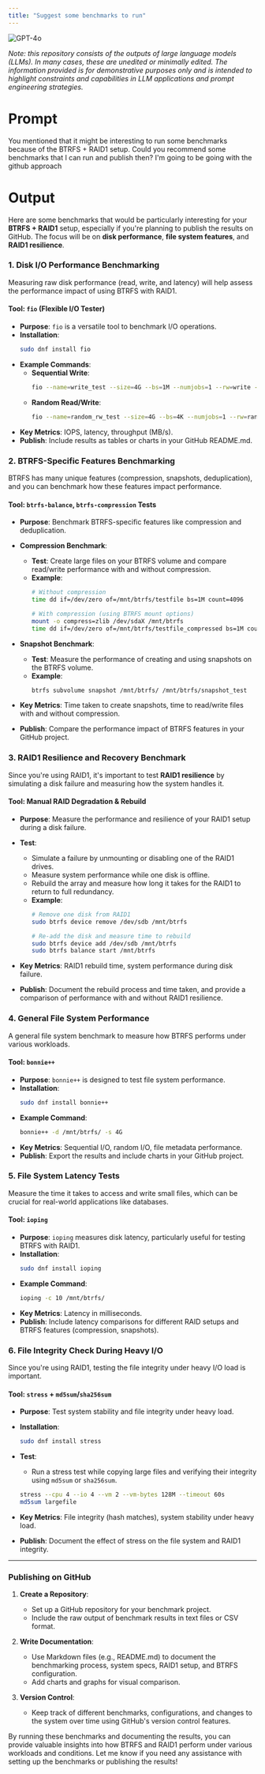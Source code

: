 ```yaml
---
title: "Suggest some benchmarks to run"
---
```

![GPT-4o](https://img.shields.io/badge/GPT--4o-3333FF?style=for-the-badge&logo=openai&logoColor=white)



*Note: this repository consists of the outputs of large language models (LLMs). In many cases, these are unedited or minimally edited. The information provided is for demonstrative purposes only and is intended to highlight constraints and capabilities in LLM applications and prompt engineering strategies.*


# Prompt

You mentioned that it might be interesting to run some benchmarks because of the BTRFS + RAID1 setup. Could you recommend some benchmarks that I can run and publish then? I'm going to be going with the github approach

# Output

Here are some benchmarks that would be particularly interesting for your **BTRFS + RAID1** setup, especially if you're planning to publish the results on GitHub. The focus will be on **disk performance**, **file system features**, and **RAID1 resilience**.

### **1. Disk I/O Performance Benchmarking**
   Measuring raw disk performance (read, write, and latency) will help assess the performance impact of using BTRFS with RAID1.

   #### **Tool: `fio` (Flexible I/O Tester)**
   - **Purpose**: `fio` is a versatile tool to benchmark I/O operations.
   - **Installation**:
     ```bash
     sudo dnf install fio
     ```
   - **Example Commands**:
     - **Sequential Write**:
       ```bash
       fio --name=write_test --size=4G --bs=1M --numjobs=1 --rw=write --direct=1 --sync=1 --group_reporting
       ```
     - **Random Read/Write**:
       ```bash
       fio --name=random_rw_test --size=4G --bs=4K --numjobs=1 --rw=randrw --direct=1 --sync=1 --group_reporting
       ```
   - **Key Metrics**: IOPS, latency, throughput (MB/s).
   - **Publish**: Include results as tables or charts in your GitHub README.md.

### **2. BTRFS-Specific Features Benchmarking**
   BTRFS has many unique features (compression, snapshots, deduplication), and you can benchmark how these features impact performance.

   #### **Tool: `btrfs-balance`, `btrfs-compression` Tests**
   - **Purpose**: Benchmark BTRFS-specific features like compression and deduplication.
   - **Compression Benchmark**:
     - **Test**: Create large files on your BTRFS volume and compare read/write performance with and without compression.
     - **Example**:
       ```bash
       # Without compression
       time dd if=/dev/zero of=/mnt/btrfs/testfile bs=1M count=4096

       # With compression (using BTRFS mount options)
       mount -o compress=zlib /dev/sdaX /mnt/btrfs
       time dd if=/dev/zero of=/mnt/btrfs/testfile_compressed bs=1M count=4096
       ```

   - **Snapshot Benchmark**:
     - **Test**: Measure the performance of creating and using snapshots on the BTRFS volume.
     - **Example**:
       ```bash
       btrfs subvolume snapshot /mnt/btrfs/ /mnt/btrfs/snapshot_test
       ```

   - **Key Metrics**: Time taken to create snapshots, time to read/write files with and without compression.
   - **Publish**: Compare the performance impact of BTRFS features in your GitHub project.

### **3. RAID1 Resilience and Recovery Benchmark**
   Since you're using RAID1, it's important to test **RAID1 resilience** by simulating a disk failure and measuring how the system handles it.

   #### **Tool: Manual RAID Degradation & Rebuild**
   - **Purpose**: Measure the performance and resilience of your RAID1 setup during a disk failure.
   - **Test**:
     - Simulate a failure by unmounting or disabling one of the RAID1 drives.
     - Measure system performance while one disk is offline.
     - Rebuild the array and measure how long it takes for the RAID1 to return to full redundancy.
     - **Example**:
       ```bash
       # Remove one disk from RAID1
       sudo btrfs device remove /dev/sdb /mnt/btrfs

       # Re-add the disk and measure time to rebuild
       sudo btrfs device add /dev/sdb /mnt/btrfs
       sudo btrfs balance start /mnt/btrfs
       ```

   - **Key Metrics**: RAID1 rebuild time, system performance during disk failure.
   - **Publish**: Document the rebuild process and time taken, and provide a comparison of performance with and without RAID1 resilience.

### **4. General File System Performance**
   A general file system benchmark to measure how BTRFS performs under various workloads.

   #### **Tool: `bonnie++`**
   - **Purpose**: `bonnie++` is designed to test file system performance.
   - **Installation**:
     ```bash
     sudo dnf install bonnie++
     ```
   - **Example Command**:
     ```bash
     bonnie++ -d /mnt/btrfs/ -s 4G
     ```
   - **Key Metrics**: Sequential I/O, random I/O, file metadata performance.
   - **Publish**: Export the results and include charts in your GitHub project.

### **5. File System Latency Tests**
   Measure the time it takes to access and write small files, which can be crucial for real-world applications like databases.

   #### **Tool: `ioping`**
   - **Purpose**: `ioping` measures disk latency, particularly useful for testing BTRFS with RAID1.
   - **Installation**:
     ```bash
     sudo dnf install ioping
     ```
   - **Example Command**:
     ```bash
     ioping -c 10 /mnt/btrfs/
     ```
   - **Key Metrics**: Latency in milliseconds.
   - **Publish**: Include latency comparisons for different RAID setups and BTRFS features (compression, snapshots).

### **6. File Integrity Check During Heavy I/O**
   Since you're using RAID1, testing the file integrity under heavy I/O load is important.

   #### **Tool: `stress` + `md5sum`/`sha256sum`**
   - **Purpose**: Test system stability and file integrity under heavy load.
   - **Installation**:
     ```bash
     sudo dnf install stress
     ```
   - **Test**:
     - Run a stress test while copying large files and verifying their integrity using `md5sum` or `sha256sum`.
     ```bash
     stress --cpu 4 --io 4 --vm 2 --vm-bytes 128M --timeout 60s
     md5sum largefile
     ```

   - **Key Metrics**: File integrity (hash matches), system stability under heavy load.
   - **Publish**: Document the effect of stress on the file system and RAID1 integrity.

---

### **Publishing on GitHub**
1. **Create a Repository**:
   - Set up a GitHub repository for your benchmark project.
   - Include the raw output of benchmark results in text files or CSV format.
   
2. **Write Documentation**:
   - Use Markdown files (e.g., README.md) to document the benchmarking process, system specs, RAID1 setup, and BTRFS configuration.
   - Add charts and graphs for visual comparison.

3. **Version Control**:
   - Keep track of different benchmarks, configurations, and changes to the system over time using GitHub's version control features.

By running these benchmarks and documenting the results, you can provide valuable insights into how BTRFS and RAID1 perform under various workloads and conditions. Let me know if you need any assistance with setting up the benchmarks or publishing the results!